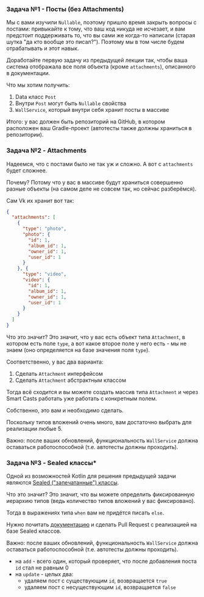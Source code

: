 ### Задача №1 - Посты (без Attachments)
Мы с вами изучили `Nullable`, поэтому пришло время закрыть вопросы с постами: привыкайте к тому, что ваш код никуда не исчезает, и вам предстоит поддерживать то, что вы сами же когда-то написали (старая шутка "да кто вообще это писал?"). Поэтому мы в том числе будем отрабатывать и этот навык.

Доработайте первую задачу из предыдущей лекции так, чтобы ваша система отображала все поля объекта (кроме `attachments`), описанного в документации.

Что мы хотим получить:
1. Data класс `Post`
2. Внутри `Post` могут быть `Nullable` свойства
3. `WallService`, который внутри себя хранит посты в массиве

Итого: у вас должен быть репозиторий на GitHub, в котором расположен ваш Gradle-проект (автотесты также должны храниться в репозитории).

### Задача №2 - Attachments
Надеемся, что с постами было не так уж и сложно. А вот с `attachments` будет сложнее.

Почему? Потому что у вас в массиве будут храниться совершенно разные объекты (на самом деле не совсем так, но сейчас разберёмся).

Сам Vk их хранит вот так:
```json
{
  "attachments": [
    {
      "type": "photo",
      "photo": {
        "id": 1,
        "album_id": 1,
        "owner_id": 1,
        "user_id": 1
      }
    }, {
      "type": "video",
      "video": {
        "id": 1,
        "album_id": 1,
        "owner_id": 1,
        "user_id": 1
      }
    }
  ]
}
```
Что это значит? Это значит, что у вас есть объект типа `Attachment`, в котором есть поле `type`, а вот какое второе поле у него есть - мы не знаем (оно определяется на базе значения поля `type`).

Соответственно, у вас два варианта:
1. Сделать `Attachment` интерфейсом
2. Сделать `Attachment` абстрактным классом

Тогда всё сходится и вы можете создать массив типа `Attachment` и через Smart Casts работать уже работать с конкретным полем.

Собственно, это вам и необходимо сделать.

Поскольку типов вложений очень много, вам достаточно выбрать для реализации любые 5.

Важно: после ваших обновлений, функциональность `WallService` должна оставаться работоспособной (т.е. автотесты должны проходить).

### Задача №3 - Sealed классы*

Одной из возможностей Kotlin для решения предыдущей задачи являются [Sealed ("запечатанные") классы](https://kotlinlang.org/docs/reference/sealed-classes.html).

Что это значит? Это значит, что вы можете определить фиксированную иерархию типов (ведь количество типов вложений у вас фиксировано).

Тогда в выражениях типа `when` вам не придётся писать `else`.

Нужно почитать [документацию](https://kotlinlang.org/docs/reference/sealed-classes.html) и сделать Pull Request с реализацией на базе Sealed классов.

Важно: после ваших обновлений, функциональность `WallService` должна оставаться работоспособной (т.е. автотесты должны проходить).
- на `add` - всего один, который проверяет, что после добавления поста `id` стал не равным 0
- на `update` - целых два:
    - удаляем пост с существующим `id`, возвращается `true`
    - удаляем пост с несуществующим `id`, возвращается `false`